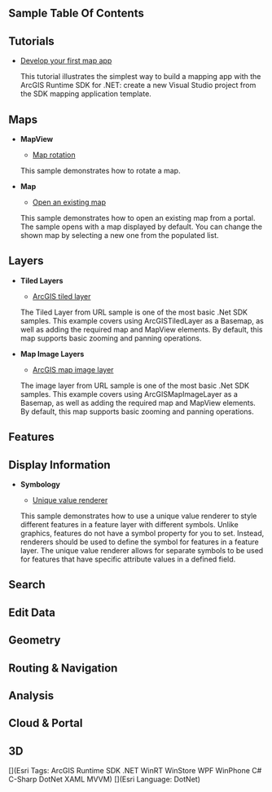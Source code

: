 ## Sample Table Of Contents
## Tutorials

* [Develop your first map app](src/desktop/ArcGISRuntime.Desktop.Samples/Tutorials/FirstMapApp)

    This tutorial illustrates the simplest way to build a mapping app with the ArcGIS Runtime SDK for .NET: create a new Visual Studio project from the SDK mapping application template.

## Maps


- **MapView**

    * [Map rotation](src/desktop/ArcGISRuntime.Desktop.Samples/Samples/MapView/MapRotation)

    This sample demonstrates how to rotate a map.


- **Map**

    * [Open an existing map](src/desktop/ArcGISRuntime.Desktop.Samples/Samples/Map/MapFromPortal)

    This sample demonstrates how to open an existing map from a portal. The sample opens with a map displayed by default. You can change the shown map by selecting a new one from the populated list.

## Layers


- **Tiled Layers**

    * [ArcGIS tiled layer](src/desktop/ArcGISRuntime.Desktop.Samples/Samples/Layers/ArcGISTiledLayer)

    The Tiled Layer from URL sample is one of the most basic .Net SDK samples. This example covers using ArcGISTiledLayer as a Basemap, as well as adding the required map and MapView elements. By default, this map supports basic zooming and panning operations.


- **Map Image Layers**

    * [ArcGIS map image layer](src/desktop/ArcGISRuntime.Desktop.Samples/Samples/Layers/ArcGISMapImageLayer)

    The image layer from URL sample is one of the most basic .Net SDK samples. This example covers using ArcGISMapImageLayer as a Basemap, as well as adding the required map and MapView elements. By default, this map supports basic zooming and panning operations.

## Features

## Display Information


- **Symbology**

    * [Unique value renderer](src/desktop/ArcGISRuntime.Desktop.Samples/Samples/Symbology/UniqueValueRenderer)

    This sample demonstrates how to use a unique value renderer to style different features in a feature layer with different symbols. Unlike graphics, features do not have a symbol property for you to set. Instead, renderers should be used to define the symbol for features in a feature layer. The unique value renderer allows for separate symbols to be used for features that have specific attribute values in a defined field.

## Search

## Edit Data

## Geometry

## Routing & Navigation

## Analysis

## Cloud & Portal

## 3D



[](Esri Tags: ArcGIS Runtime SDK .NET WinRT WinStore WPF WinPhone C# C-Sharp DotNet XAML MVVM)
[](Esri Language: DotNet)
